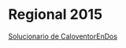 # Regional 2015

[Solucionario de CaloventorEnDos](http://caloventorendos.blogspot.com.ar/2015/11/regional-latinoamerica-2015-solucionario.html)
